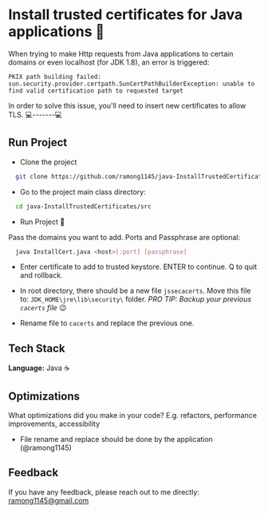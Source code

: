 # Install trusted certificates for Java applications 🛅

When trying to make Http requests from Java applications to certain domains or even localhost (for JDK 1.8), an error is triggered:

```PKIX path building failed: sun.security.provider.certpath.SunCertPathBuilderException: unable to find valid certification path to requested target```

In order to solve this issue, you'll need to insert new certificates to allow TLS. 💻-------💻

## Run Project

- Clone the project 

```bash
  git clone https://github.com/ramong1145/java-InstallTrustedCertificates
```

- Go to the project main class directory:

```bash
  cd java-InstallTrustedCertificates/src
```

- Run Project 🚀

Pass the domains you want to add. Ports and Passphrase are optional:

```bash
  java InstallCert.java <host>[:port] [passphrase]
```

- Enter certificate to add to trusted keystore. ENTER to continue. Q to quit and rollback.

- In root directory, there should be a new file ```jssecacerts```. Move this file to: ```JDK_HOME\jre\lib\security\``` folder.
*PRO TIP: Backup your previous ```cacerts``` file* 😉
- Rename file to ```cacerts``` and replace the previous one. 



  
## Tech Stack

**Language:** Java ☕
  
## Optimizations

What optimizations did you make in your code? E.g. refactors, performance improvements, accessibility

- File rename and replace should be done by the application (@ramong1145)

  
## Feedback

If you have any feedback, please reach out to me directly: ramong1145@gmail.com

  
